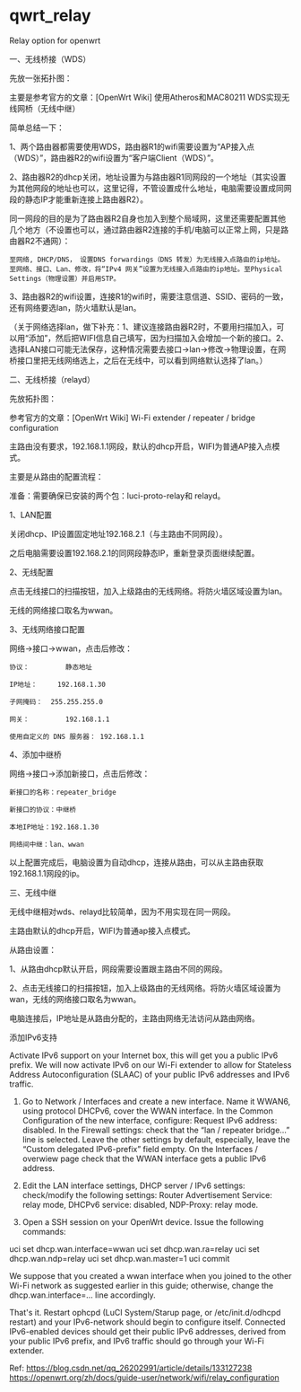 # qwrt_relay
Relay option for openwrt


一、无线桥接（WDS）

先放一张拓扑图：

主要是参考官方的文章：[OpenWrt Wiki] 使用Atheros和MAC80211 WDS实现无线网桥（无线中继）

简单总结一下：

1、两个路由器都需要使用WDS，路由器R1的wifi需要设置为“AP接入点（WDS）”，路由器R2的wifi设置为“客户端Client（WDS）”。

2、路由器R2的dhcp关闭，地址设置为与路由器R1同网段的一个地址（其实设置为其他网段的地址也可以，这里记得，不管设置成什么地址，电脑需要设置成同网段的静态IP才能重新连接上路由器R2）。

同一网段的目的是为了路由器R2自身也加入到整个局域网，这里还需要配置其他几个地方（不设置也可以，通过路由器R2连接的手机/电脑可以正常上网，只是路由器R2不通网）：

    至网络, DHCP/DNS， 设置DNS forwardings（DNS 转发）为无线接入点路由的ip地址。
    至网络、接口、Lan、修改，将“IPv4 网关”设置为无线接入点路由的ip地址。至Physical Settings（物理设置）并启用STP。

3、路由器R2的wifi设置，连接R1的wifi时，需要注意信道、SSID、密码的一致，还有网络要选lan，防火墙默认是lan。

（关于网络选择lan，做下补充：1、建议连接路由器R2时，不要用扫描加入，可以用“添加”，然后把WIFI信息自己填写，因为扫描加入会增加一个新的接口。2、选择LAN接口可能无法保存，这种情况需要去接口->lan->修改->物理设置，在网桥接口里把无线网络选上，之后在无线中，可以看到网络默认选择了lan。）

二、无线桥接（relayd）

先放拓扑图：

参考官方的文章：[OpenWrt Wiki] Wi-Fi extender / repeater / bridge configuration

主路由没有要求，192.168.1.1网段，默认的dhcp开启，WIFI为普通AP接入点模式。

主要是从路由的配置流程：

准备：需要确保已安装的两个包：luci-proto-relay和 relayd。

1、LAN配置

关闭dhcp、IP设置固定地址192.168.2.1（与主路由不同网段）。

之后电脑需要设置192.168.2.1的同网段静态IP，重新登录页面继续配置。

2、无线配置

点击无线接口的扫描按钮，加入上级路由的无线网络。将防火墙区域设置为lan。

无线的网络接口取名为wwan。

3、无线网络接口配置

网络->接口->wwan，点击后修改：

    协议：         静态地址

    IP地址：     192.168.1.30

    子网掩码：  255.255.255.0

    网关：         192.168.1.1

    使用自定义的 DNS 服务器： 192.168.1.1

4、添加中继桥

网络->接口->添加新接口，点击后修改：

    新接口的名称：repeater_bridge

    新接口的协议：中继桥

    本地IP地址：192.168.1.30

    网络间中继：lan、wwan

以上配置完成后，电脑设置为自动dhcp，连接从路由，可以从主路由获取192.168.1.1网段的ip。

三、无线中继

无线中继相对wds、relayd比较简单，因为不用实现在同一网段。

主路由默认的dhcp开启，WIFI为普通ap接入点模式。

从路由设置：

1、从路由dhcp默认开启，网段需要设置跟主路由不同的网段。

2、点击无线接口的扫描按钮，加入上级路由的无线网络。将防火墙区域设置为wan，无线的网络接口取名为wwan。

电脑连接后，IP地址是从路由分配的，主路由网络无法访问从路由网络。

添加IPv6支持

Activate IPv6 support on your Internet box, this will get you a public IPv6 prefix. We will now activate IPv6 on our Wi-Fi extender to allow for Stateless Address Autoconfiguration (SLAAC) of your public IPv6 addresses and IPv6 traffic.

1. Go to Network / Interfaces and create a new interface. Name it WWAN6, using protocol DHCPv6, cover the WWAN interface. In the Common Configuration of the new interface, configure: Request IPv6 address: disabled. In the Firewall settings: check that the “lan / repeater bridge…” line is selected. Leave the other settings by default, especially, leave the “Custom delegated IPv6-prefix” field empty. On the Interfaces / overwiew page check that the WWAN interface gets a public IPv6 address.

2. Edit the LAN interface settings, DHCP server / IPv6 settings: check/modify the following settings: Router Advertisement Service: relay mode, DHCPv6 service: disabled, NDP-Proxy: relay mode.

3. Open a SSH session on your OpenWrt device. Issue the following commands:

uci set dhcp.wan.interface=wwan
uci set dhcp.wan.ra=relay
uci set dhcp.wan.ndp=relay
uci set dhcp.wan.master=1
uci commit

We suppose that you created a wwan interface when you joined to the other Wi-Fi network as suggested earlier in this guide; otherwise, change the dhcp.wan.interface=… line accordingly.

That's it. Restart ophcpd (LuCI System/Starup page, or /etc/init.d/odhcpd restart) and your IPv6-network should begin to configure itself. Connected IPv6-enabled devices should get their public IPv6 addresses, derived from your public IPv6 prefix, and IPv6 traffic should go through your Wi-Fi extender.


Ref: 
https://blog.csdn.net/qq_26202991/article/details/133127238  
https://openwrt.org/zh/docs/guide-user/network/wifi/relay_configuration
